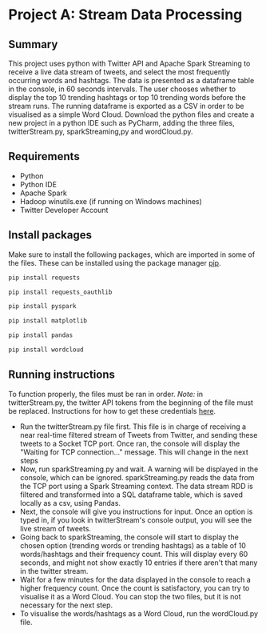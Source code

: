 # Project A: Stream Data Processing 

## Summary 
This project uses python with Twitter API and Apache Spark Streaming to receive a live data stream of tweets, and select the most frequently occurring words and hashtags. The data is presented as a dataframe table in the console, in 60 seconds intervals. The user chooses whether to display the top 10 trending hashtags or top 10 trending words before the stream runs. The running dataframe is exported as a CSV in order to be visualised as a simple Word Cloud.
Download the python files and create a new project in a python IDE such as PyCharm, adding the three files, twitterStream.py, sparkStreaming,py and wordCloud.py.

## Requirements
- Python
- Python IDE
- Apache Spark
- Hadoop winutils.exe (if running on Windows machines)
- Twitter Developer Account


## Install packages
Make sure to install the following packages, which are imported in some of the files. These can be installed using the package manager [pip](https://pip.pypa.io/en/stable/).

```bash
pip install requests
```
```bash
pip install requests_oauthlib
```
```bash
pip install pyspark
```
```bash
pip install matplotlib
```
```bash
pip install pandas
```
```bash
pip install wordcloud
```

## Running instructions
To function properly, the files must be ran in order. 
*Note:* in twitterStream.py, the twitter API tokens from the beginning of the file must be replaced. Instructions for how to get these credentials [here](https://rapidapi.com/blog/how-to-use-the-twitter-api/).
* Run the twitterStream.py file first. This file is in charge of receiving a near real-time filtered stream of Tweets from Twitter, and sending these tweets to a Socket TCP port. Once ran, the console will display the "Waiting for TCP connection..." message. This will change in the next steps
* Now, run sparkStreaming.py and wait. A warning will be displayed in the console, which can be ignored. sparkStreaming.py reads the data from the TCP port using a Spark Streaming context. The data stream RDD is filtered and transformed into a SQL dataframe table, which is saved locally as a csv, using Pandas. 
* Next, the console will give you instructions for input. Once an option is typed in, if you look in twitterStream's console output, you will see the live stream of tweets.
* Going back to sparkStreaming, the console will start to display the chosen option (trending words or trending hashtags) as a table of 10 words/hashtags and their frequency count. This will display every 60 seconds, and might not show exactly 10 entries if there aren't that many in the twitter stream.
* Wait for a few minutes for the data displayed in the console to reach a higher frequency count. Once the count is satisfactory, you can try to visualise it as a Word Cloud. You can stop the two files, but it is not necessary for the next step.
* To visualise the words/hashtags as a Word Cloud, run the wordCloud.py file.
